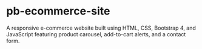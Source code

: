 # pb-ecommerce-site
A responsive e-commerce website built using HTML, CSS, Bootstrap 4, and JavaScript featuring product carousel, add-to-cart alerts, and a contact form.
